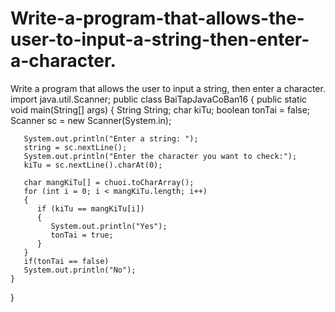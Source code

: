 # Write-a-program-that-allows-the-user-to-input-a-string-then-enter-a-character.
Write a program that allows the user to input a string, then enter a character.
import java.util.Scanner;
public class BaiTapJavaCoBan16
{
    public static void main(String[] args)
    {
       String String;
       char kiTu;
       boolean tonTai = false;
       Scanner sc = new Scanner(System.in);
   
       System.out.println("Enter a string: ");
       string = sc.nextLine();
       System.out.println("Enter the character you want to check:");
       kiTu = sc.nextLine().charAt(0);
   
       char mangKiTu[] = chuoi.toCharArray();
       for (int i = 0; i < mangKiTu.length; i++)
       {
          if (kiTu == mangKiTu[i])
          {
             System.out.println("Yes");
             tonTai = true;
          }
       }
       if(tonTai == false)
       System.out.println("No");
    }
}
